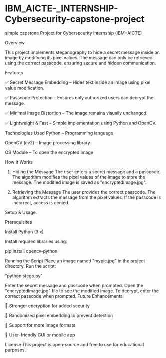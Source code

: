 # IBM_AICTE-_INTERNSHIP-Cybersecurity-capstone-project
simple capstone Project for Cybersecurity internship (IBM+AICTE) 

Overview

This project implements steganography to hide a secret message inside an image by modifying its pixel values. The message can only be retrieved using the correct passcode, ensuring secure and hidden communication.

Features

✅ Secret Message Embedding – Hides text inside an image using pixel value modification.

✅ Passcode Protection – Ensures only authorized users can decrypt the message.

✅ Minimal Image Distortion – The image remains visually unchanged.

✅ Lightweight & Fast – Simple implementation using Python and OpenCV.


Technologies Used
Python – Programming language

OpenCV (cv2) – Image processing library

OS Module – To open the encrypted image

How It Works

1. Hiding the Message
The user enters a secret message and a passcode.
The algorithm modifies the pixel values of the image to store the message.
The modified image is saved as "encryptedImage.jpg".

3. Retrieving the Message
The user provides the correct passcode.
The algorithm extracts the message from the pixel values.
If the passcode is incorrect, access is denied.

Setup & Usage:

Prerequisites

Install Python (3.x)

Install required libraries using:

pip install opencv-python

Running the Script
Place an image named "mypic.jpg" in the project directory.
Run the script:

"python stego.py"

Enter the secret message and passcode when prompted.
Open the "encryptedImage.jpg" file to see the modified image.
To decrypt, enter the correct passcode when prompted.
Future Enhancements

🔹 Stronger encryption for added security

🔹 Randomized pixel embedding to prevent detection

🔹 Support for more image formats

🔹 User-friendly GUI or mobile app


License
This project is open-source and free to use for educational purposes.


